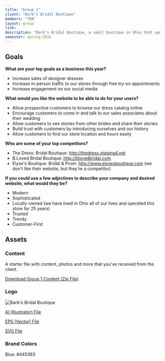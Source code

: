 ```yaml
---
title: "Group 1"
client: "Barb’s Bridal Boutique"
members: "TBA"
layout: group
link: 
description: "Barb’s Bridal Boutique, a small boutique in Ohio that specializes in bridal wear."
semester: spring-2016
---
```


## Goals

**What are your top goals as a business this year?**

* Increase sales of designer dresses
* Increase in-person traffic to our stores through free try-on appointments
* Increase engagement on our social media

**What would you like the website to be able to do for your users?**

* Allow prospective customers to browse our dress catalog online
* Encourage customers to come in and talk to our sales associates about their wedding
* Allow customers to see stories from other brides and share their stories
* Build trust with customers by introducing ourselves and our history
* Allow customers to find our store location and hours easily

**Who are some of your top competitors?**

* The Dress: Bridal Boutique: http://thedress.staging4.net
* B.Loved Bridal Boutique: http://blovedbridal.com
* Elyse's Boutique: Bridal & Prom: http://www.elysesboutique.com  (we don't like their website, but they're a competitor)

**If you could use a few adjectives to describe your company and desired website, what would they be?**

* Modern
* Sophisticated
* Locally-owned (we have lived in Ohio all of our lives and operated this store for 25 years)
* Trusted
* Trendy
* Customer-First

<!--http://evesbridalwear.co.za/product/prina/-->

## Assets

### Content

A starter file with content, photos and more that you've received from the client.  

<a href="/groups/assets/group1/Group-1-Content.zip">Download Group 1 Content (Zip File)</a>

### Logo
<img src="/groups/assets/group1/barb.svg" alt="Barb's Bridal Boutique" />

<a href="/groups/assets/group1/barb.ai">AI (Illustrator) File</a>

<a href="/groups/assets/group1/barb.eps">EPS (Vector) File</a>

<a href="/groups/assets/group1/barb.svg">SVG File</a>

### Brand Colors

Blue: #445363